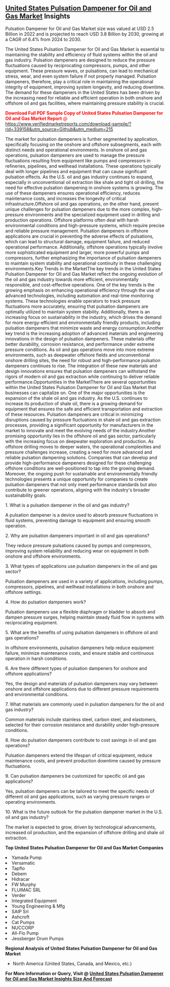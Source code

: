 <h2><a href="https://www.verifiedmarketreports.com/download-sample/?rid=339158&amp;utm_source=Github&amp;utm_medium=215" target="_blank">United States Pulsation Dampener for Oil and Gas Market</a> Insights</h2><p>Pulsation Dampener for Oil and Gas Market size was valued at USD 2.5 Billion in 2022 and is projected to reach USD 3.8 Billion by 2030, growing at a CAGR of 6.4% from 2024 to 2030.</p><p><p>The United States Pulsation Dampener for Oil and Gas Market is essential to maintaining the stability and efficiency of fluid systems within the oil and gas industry. Pulsation dampeners are designed to reduce the pressure fluctuations caused by reciprocating compressors, pumps, and other equipment. These pressure waves, or pulsations, can lead to mechanical stress, wear, and even system failure if not properly managed. Pulsation dampeners, therefore, play a critical role in maintaining the operational integrity of equipment, improving system longevity, and reducing downtime. The demand for these dampeners in the United States has been driven by the increasing need for reliable and efficient operation in both onshore and offshore oil and gas facilities, where maintaining pressure stability is crucial. <p><span class=""><span style="color: #ff0000;"><strong>Download Full PDF Sample Copy of United States Pulsation Dampener for Oil and Gas Market Report</strong> @ </span><a href="https://www.verifiedmarketreports.com/download-sample/?rid=339158&amp;utm_source=Github&amp;utm_medium=215" target="_blank">https://www.verifiedmarketreports.com/download-sample/?rid=339158&amp;utm_source=Github&amp;utm_medium=215</a></span></p>The market for pulsation dampeners is further segmented by application, specifically focusing on the onshore and offshore subsegments, each with distinct needs and operational environments. In onshore oil and gas operations, pulsation dampeners are used to manage the pressure fluctuations resulting from equipment like pumps and compressors in refineries, pipelines, and wellhead installations. These operations typically deal with longer pipelines and equipment that can cause significant pulsation effects. As the U.S. oil and gas industry continues to expand, especially in unconventional oil extraction like shale and tight oil drilling, the need for effective pulsation dampening in onshore systems is growing. The use of these dampeners ensures operational efficiency, reduces maintenance costs, and increases the longevity of critical infrastructure.Offshore oil and gas operations, on the other hand, present unique challenges for pulsation dampeners due to the more complex, high-pressure environments and the specialized equipment used in drilling and production operations. Offshore platforms often deal with harsh environmental conditions and high-pressure systems, which require precise and reliable pressure management. Pulsation dampeners in offshore applications are crucial in preventing the adverse effects of pulsations, which can lead to structural damage, equipment failure, and reduced operational performance. Additionally, offshore operations typically involve more sophisticated equipment and larger, more powerful pumps and compressors, further emphasizing the importance of pulsation dampeners to maintain system stability and operational continuity in these challenging environments.Key Trends in the MarketThe key trends in the United States Pulsation Dampener for Oil and Gas Market reflect the ongoing evolution of the oil and gas industry towards more efficient, environmentally responsible, and cost-effective operations. One of the key trends is the growing emphasis on enhancing operational efficiency through the use of advanced technologies, including automation and real-time monitoring systems. These technologies enable operators to track pressure fluctuations more accurately, ensuring that pulsation dampeners are optimally utilized to maintain system stability. Additionally, there is an increasing focus on sustainability in the industry, which drives the demand for more energy-efficient and environmentally friendly products, including pulsation dampeners that minimize waste and energy consumption.Another key trend is the increasing adoption of advanced materials and engineering innovations in the design of pulsation dampeners. These materials offer better durability, corrosion resistance, and performance under extreme pressure conditions. As oil and gas operations move into more extreme environments, such as deepwater offshore fields and unconventional onshore drilling sites, the need for robust and high-performance pulsation dampeners continues to rise. The integration of these new materials and design innovations ensures that pulsation dampeners can withstand the rigors of modern oil and gas extraction while continuing to deliver reliable performance.Opportunities in the MarketThere are several opportunities within the United States Pulsation Dampener for Oil and Gas Market that businesses can capitalize on. One of the major opportunities is the expansion of the shale oil and gas industry. As the U.S. continues to increase its production of shale oil, there is a growing demand for equipment that ensures the safe and efficient transportation and extraction of these resources. Pulsation dampeners are critical in minimizing disruptions caused by pressure fluctuations in shale oil and gas extraction processes, providing a significant opportunity for manufacturers in the market to innovate and meet the evolving needs of the industry.Another promising opportunity lies in the offshore oil and gas sector, particularly with the increasing focus on deepwater exploration and production. As offshore drilling moves to deeper waters, the operational complexities and pressure challenges increase, creating a need for more advanced and reliable pulsation dampening solutions. Companies that can develop and provide high-performance dampeners designed for these challenging offshore conditions are well-positioned to tap into the growing demand. Moreover, the ongoing push for sustainable and environmentally friendly technologies presents a unique opportunity for companies to create pulsation dampeners that not only meet performance standards but also contribute to greener operations, aligning with the industry's broader sustainability goals.<p>1. What is a pulsation dampener in the oil and gas industry?</p><p>A pulsation dampener is a device used to absorb pressure fluctuations in fluid systems, preventing damage to equipment and ensuring smooth operation.</p><p>2. Why are pulsation dampeners important in oil and gas operations?</p><p>They reduce pressure pulsations caused by pumps and compressors, improving system reliability and reducing wear on equipment in both onshore and offshore environments.</p><p>3. What types of applications use pulsation dampeners in the oil and gas sector?</p><p>Pulsation dampeners are used in a variety of applications, including pumps, compressors, pipelines, and wellhead installations in both onshore and offshore settings.</p><p>4. How do pulsation dampeners work?</p><p>Pulsation dampeners use a flexible diaphragm or bladder to absorb and dampen pressure surges, helping maintain steady fluid flow in systems with reciprocating equipment.</p><p>5. What are the benefits of using pulsation dampeners in offshore oil and gas operations?</p><p>In offshore environments, pulsation dampeners help reduce equipment failure, minimize maintenance costs, and ensure stable and continuous operation in harsh conditions.</p><p>6. Are there different types of pulsation dampeners for onshore and offshore applications?</p><p>Yes, the design and materials of pulsation dampeners may vary between onshore and offshore applications due to different pressure requirements and environmental conditions.</p><p>7. What materials are commonly used in pulsation dampeners for the oil and gas industry?</p><p>Common materials include stainless steel, carbon steel, and elastomers, selected for their corrosion resistance and durability under high-pressure conditions.</p><p>8. How do pulsation dampeners contribute to cost savings in oil and gas operations?</p><p>Pulsation dampeners extend the lifespan of critical equipment, reduce maintenance costs, and prevent production downtime caused by pressure fluctuations.</p><p>9. Can pulsation dampeners be customized for specific oil and gas applications?</p><p>Yes, pulsation dampeners can be tailored to meet the specific needs of different oil and gas applications, such as varying pressure ranges or operating environments.</p><p>10. What is the future outlook for the pulsation dampener market in the U.S. oil and gas industry?</p><p>The market is expected to grow, driven by technological advancements, increased oil production, and the expansion of offshore drilling and shale oil extraction.</p></p><p><strong>Top United States Pulsation Dampener for Oil and Gas Market Companies</strong></p><div data-test-id=""><p><li>Yamada Pump</li><li> Versamatic</li><li> Tapflo</li><li> Debem</li><li> Hidracar</li><li> FW Murphy</li><li> FLUIMAC SRL</li><li> Verder</li><li> Integrated Equipment</li><li> Young Engineering & Mfg</li><li> SAIP Srl</li><li> Ashcroft</li><li> Cat Pumps</li><li> NUCCORP</li><li> All-Flo Pump</li><li> Jessberger Drum Pumps</li></p><div><strong>Regional Analysis of&nbsp;United States Pulsation Dampener for Oil and Gas Market</strong></div><ul><li dir="ltr"><p dir="ltr">North America&nbsp;(United States, Canada, and Mexico, etc.)</p></li></ul><p><strong>For More Information or Query, Visit @&nbsp;</strong><strong><a href="https://www.verifiedmarketreports.com/product/pulsation-dampener-for-oil-and-gas-market/?utm_source=Github&amp;utm_medium=215" target="_blank">United States Pulsation Dampener for Oil and Gas Market Insights Size And Forecast</a></strong></p></div>
